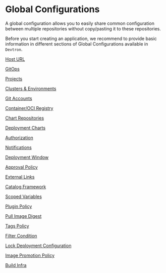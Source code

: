 # Global Configurations

A global configuration allows you to easily share common configuration between multiple repositories without copy/pasting it to these repositories.

Before you start creating an application, we recommend to provide basic information in different sections of Global Configurations available in `Devtron`.

[Host URL](host-url.md)

[GitOps](gitops.md)

[Projects](projects.md)

[Clusters & Environments](cluster-and-environments.md)

[Git Accounts](git-accounts.md)

[Container/OCI Registry](container-registries.md)

[Chart Repositories](chart-repo.md)

[Deployment Charts](deployment-charts.md)

[Authorization](authorization/README.md)

[Notifications](manage-notification.md)

[Deployment Window](deployment-window.md)

[Approval Policy](approval-policy.md)

[External Links](external-links.md)

[Catalog Framework](catalog-framework.md)

[Scoped Variables](scoped-variables.md)

[Plugin Policy](plugin-policy.md)

[Pull Image Digest](pull-image-digest.md)

[Tags Policy](tags-policy.md)

[Filter Condition](filter-condition.md)

[Lock Deployment Configuration](lock-deployment-config.md)

[Image Promotion Policy](image-promotion-policy.md)

[Build Infra](build-infra.md)

<!-- You can also refer our YouTube video provided here.

{% embed url="https://www.youtube.com/watch?v=4VFjrjtieMI" caption="" %} -->



